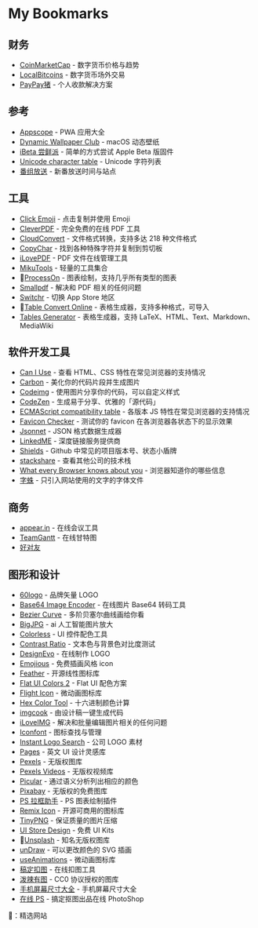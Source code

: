 # My Bookmarks
## 财务
- [CoinMarketCap](https://coinmarketcap.com) - 数字货币价格与趋势
- [LocalBitcoins](https://localbitcoins.com/) - 数字货币场外交易
- [PayPay猪](https://paypayzhu.com) - 个人收款解决方案

## 参考
- [Appscope](https://appsco.pe/) - PWA 应用大全
- [Dynamic Wallpaper Club](https://dynamicwallpaper.club/) - macOS 动态壁纸
- [iBeta 尝鲜派](https://ibeta.me/) - 简单的方式尝试 Apple Beta 版固件
- [Unicode character table](https://unicode-table.com/en/) - Unicode 字符列表
- [番组放送](https://bgmlist.com/) - 新番放送时间与站点

## 工具
- [Click Emoji](https://www.clickemoji.com/) - 点击复制并使用 Emoji
- [CleverPDF](https://www.cleverpdf.com/cn) - 完全免费的在线 PDF 工具
- [CloudConvert](https://cloudconvert.com) - 文件格式转换，支持多达 218 种文件格式
- [CopyChar](http://copychar.cc/popular) - 找到各种特殊字符并复制到剪切板
- [iLovePDF](https://www.ilovepdf.com/zh_cn) - PDF 文件在线管理工具
- [MikuTools](https://miku.tools/) - 轻量的工具集合
- 🌟[ProcessOn](https://www.processon.com/) - 图表绘制，支持几乎所有类型的图表
- [Smallpdf](https://smallpdf.com/cn) - 解决和 PDF 相关的任何问题
- [Switchr](http://switchr.imagility.io/) - 切换 App Store 地区
- 🌟[Table Convert Online](https://tableconvert.com/) - 表格生成器，支持多种格式，可导入
- [Tables Generator](https://www.tablesgenerator.com) - 表格生成器，支持 LaTeX、HTML、Text、Markdown、MediaWiki

## 软件开发工具
- [Can I Use](https://caniuse.com/) - 查看 HTML、CSS 特性在常见浏览器的支持情况
- [Carbon](https://carbon.now.sh) - 美化你的代码片段并生成图片
- [Codeimg](https://codeimg.io/) - 使用图片分享你的代码，可以自定义样式
- [CodeZen](http://codezen.rishimohan.me/) - 生成易于分享、优雅的「源代码」
- [ECMAScript compatibility table](http://kangax.github.io/compat-table/es6/) - 各版本 JS 特性在常见浏览器的支持情况
- [Favicon Checker](http://www.colinkeany.com/favicon-checker/) - 测试你的 favicon 在各浏览器各状态下的显示效果
- [Jsonnet](https://jsonnet.org/) - JSON 格式数据生成器
- [LinkedME](https://www.linkedme.cc/index.html) - 深度链接服务提供商
- [Shields](https://shields.io/) - Github 中常见的项目版本号、状态小盾牌
- [stackshare](https://stackshare.io/) - 查看其他公司的技术栈
- [What every Browser knows about you](http://webkay.robinlinus.com/) - 浏览器知道你的哪些信息
- [字蛛](http://font-spider.org/) - 只引入网站使用的文字的字体文件

## 商务
- [appear.in](https://appear.in/) - 在线会议工具
- [TeamGantt](https://www.teamgantt.com/) - 在线甘特图
- [好对友](https://ourwork.nework360.com/)

## 图形和设计
- [60logo](http://www.60logo.com/) - 品牌矢量 LOGO
- [Base64 Image Encoder](https://www.base64-image.de/) - 在线图片 Base64 转码工具
- [Bezier Curve](http://myst729.github.io/bezier-curve/) - 多阶贝塞尔曲线画给你看
- [BigJPG](http://bigjpg.com/zh) - ai 人工智能图片放大
- [Colorless](https://colorless.app/) - UI 控件配色工具
- [Contrast Ratio](https://contrast-ratio.com/) - 文本色与背景色对比度测试
- [DesignEvo](https://www.designevo.com/cn/) - 在线制作 LOGO
- [Emojious](https://www.emojious.com/) - 免费插画风格 icon
- [Feather](https://feathericons.com/) - 开源线性图标库
- [Flat UI Colors 2](https://flatuicolors.com/) - Flat UI 配色方案
- [Flight Icon](https://www.flighticon.co/) - 微动画图标库
- [Hex Color Tool](https://www.cssfontstack.com/oldsites/hexcolortool/) - 十六进制颜色计算
- [imgcook](https://imgcook.taobao.org/) - 由设计稿一键生成代码
- [iLoveIMG](https://www.iloveimg.com/zh-cn) - 解决和批量编辑图片相关的任何问题
- [Iconfont](http://www.iconfont.cn/) - 图标查找与管理
- [Instant Logo Search](http://instantlogosearch.com) - 公司 LOGO 素材
- [Pages](https://www.pages.xyz/) - 英文 UI 设计灵感库
- [Pexels](https://www.pexels.com/) - 无版权图库
- [Pexels Videos](https://www.pexels.com/) - 无版权视频库
- [Picular](https://picular.co/) - 通过语义分析列出相应的颜色
- [Pixabay](https://pixabay.com/) - 无版权的免费图库
- [PS 拉框助手](https://pslkzs.com/) - PS 图表绘制插件
- [Remix Icon](https://remixicon.com/) - 开源可商用的图标库
- [TinyPNG](https://tinypng.com/) - 保证质量的图片压缩
- [UI Store Design](https://www.uistore.design/) - 免费 UI Kits
- 🌟[Unsplash](https://unsplash.com/) - 知名无版权图库
- [unDraw](http://undraw.co/illustrations) - 可以更改颜色的 SVG 插画
- [useAnimations](https://useanimations.com/) - 微动画图标库
- [稿定扣图](https://www.gaoding.com/koutu) - 在线扣图工具
- [泼辣有图](http://www.polayoutu.com/collections) - CC0 协议授权的图库
- [手机屏幕尺寸大全](https://uiiiuiii.com/screen/index.htm) - 手机屏幕尺寸大全
- [在线 PS](https://ps.gaoding.com/) - 搞定抠图出品在线 PhotoShop

🌟：精选网站
